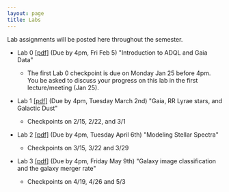 ```yaml
---
layout: page
title: Labs
---
```


Lab assignments will be posted here throughout the semester. 


- Lab 0 [[pdf]](https://github.com/ucb-datalab/course-materials_2021/blob/master/labs/Lab_0_Astr128_2021.pdf) (Due by 4pm, Fri Feb 5) "Introduction to ADQL and Gaia Data" 
     - The first Lab 0 checkpoint is due on Monday Jan 25 before 4pm.  You be asked to discuss your progress on this lab in the first lecture/meeting (Jan 25).
 
- Lab 1 [[pdf]](https://github.com/ucb-datalab/course-materials_2021/blob/main/labs/Lab1_Astr128_2021A.pdf) (Due by 4pm, Tuesday March 2nd) "Gaia, RR Lyrae stars, and Galactic Dust" 
     - Checkpoints on 2/15, 2/22, and 3/1


- Lab 2 [[pdf]](https://github.com/ucb-datalab/course-materials_2021/blob/master/labs/Lab2_Astr128_2021.pdf) (Due by 4pm, Tuesday April 6th) "Modeling Stellar Spectra" 
     - Checkpoints on 3/15, 3/22 and 3/29

- Lab 3 [[pdf]](https://github.com/ucb-datalab/course-materials_2021/blob/master/labs/Lab_3_Astr128_2021.pdf) (Due by 4pm, Friday May 9th) "Galaxy image classification and the galaxy merger rate" 
     - Checkpoints on 4/19, 4/26 and 5/3

<!-- 
- Lab 3 [[pdf]](https://github.com/ucb-datalab/course-materials_2020/blob/master/labs/Lab3_Astr128_2020.pdf) (Due by 4pm, Friday May 1) "Modeling Stellar Spectra"
     - checkpoints on 4/6, 4/13, 4/20, 4/27

- Lab 4 [[pdf]](https://github.com/ucb-datalab/course-materials_2020/blob/master/labs/Lab4_Astr128_S2020.pdf) (Not assigned) "The Hubble Constant"
     

[//]: #  - Lab 3 [[pdf]](https://github.com/ucb-datalab/course-materials/blob/master/Labs/Lab_3_Astr128.pdf) (Due 4pm, April 15) "The Hubble Constant"

-->